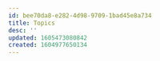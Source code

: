 ```yaml
---
id: bee70da8-e282-4d98-9709-1bad45e8a734
title: Topics
desc: ''
updated: 1605473080842
created: 1604977650134
---
```


